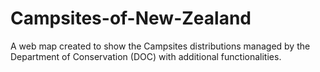 # Campsites-of-New-Zealand
A web map created to show the Campsites distributions managed by the Department of Conservation (DOC) with additional functionalities.
